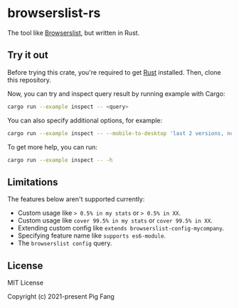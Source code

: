 # browserslist-rs

The tool like [Browserslist](https://github.com/browserslist/browserslist), but written in Rust.

## Try it out

Before trying this crate, you're required to get [Rust](https://www.rust-lang.org/) installed.
Then, clone this repository.

Now, you can try and inspect query result by running example with Cargo:

```sh
cargo run --example inspect -- <query>
```

You can also specify additional options, for example:

```sh
cargo run --example inspect -- --mobile-to-desktop 'last 2 versions, not dead`
```

To get more help, you can run:

```sh
cargo run --example inspect -- -h
```

## Limitations

The features below aren't supported currently:

- Custom usage like `> 0.5% in my stats` or `> 0.5% in XX`.
- Custom usage like `cover 99.5% in my stats` or `cover 99.5% in XX`.
- Extending custom config like `extends browserslist-config-mycompany`.
- Specifying feature name like `supports es6-module`.
- The `browserslist config` query.

## License

MIT License

Copyright (c) 2021-present Pig Fang
